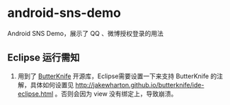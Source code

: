 # android-sns-demo
Android SNS Demo，展示了 QQ 、微博授权登录的用法

## Eclipse 运行需知
1. 用到了 [ButterKnife](https://github.com/JakeWharton/butterknife) 开源库，Eclipse需要设置一下来支持 ButterKnife 的注解，具体如何设置见 http://jakewharton.github.io/butterknife/ide-eclipse.html 。否则会因为 view 没有绑定上，导致崩溃。
